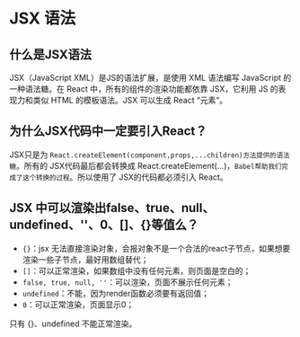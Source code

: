 # JSX 语法

## 什么是JSX语法

JSX（JavaScript XML）是JS的语法扩展，是使用 XML 语法编写 JavaScript 的一种语法糖。在 React 中，所有的组件的渲染功能都依靠 JSX，它利用 JS 的表现力和类似 HTML 的模板语法。JSX 可以生成 React “元素”。

## 为什么JSX代码中一定要引入React？

JSX只是为 `React.createElement(component,props,...children)方法提供的语法糖`。所有的 JSX代码最后都会转换成 React.createElement(...)，`Babel帮助我们完成了这个转换的过程`。所以使用了 JSX的代码都必须引入 React。

## JSX 中可以渲染出false、true、null、undefined、''、0、[]、{}等值么？

- `{}`：jsx 无法直接渲染对象，会报对象不是一个合法的react子节点，如果想要渲染一些子节点，最好用数组替代；
- `[]`：可以正常渲染，如果数组中没有任何元素，则页面是空白的；
- `false, true, null, ''`：可以渲染，页面不展示任何元素；
- `undefined`：不能，因为render函数必须要有返回值；
- `0`：可以正常渲染，页面显示0；

只有 {}、undefined 不能正常渲染。
